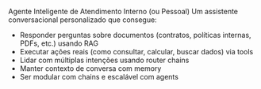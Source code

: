 
Agente Inteligente de Atendimento Interno (ou Pessoal) 
Um assistente conversacional personalizado que consegue:

- Responder perguntas sobre documentos (contratos, políticas internas, PDFs, etc.) usando RAG
- Executar ações reais (como consultar, calcular, buscar dados) via tools
- Lidar com múltiplas intenções usando router chains
- Manter contexto de conversa com memory
- Ser modular com chains e escalável com agents